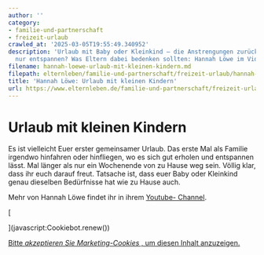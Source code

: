 ```yaml
---
author: ''
category:
- familie-und-partnerschaft
- freizeit-urlaub
crawled_at: '2025-03-05T19:55:49.340952'
description: 'Urlaub mit Baby oder Kleinkind – die Anstrengungen zurücklassen und
  nur entspannen? Was Eltern dabei bedenken sollten: Hannah Löwe im Video-Blog.'
filename: hannah-loewe-urlaub-mit-kleinen-kindern.md
filepath: elternleben/familie-und-partnerschaft/freizeit-urlaub/hannah-loewe-urlaub-mit-kleinen-kindern.md
title: 'Hannah Löwe: Urlaub mit kleinen Kindern'
url: https://www.elternleben.de/familie-und-partnerschaft/freizeit-urlaub/hannah-loewe-urlaub-mit-kleinen-kindern/
---
```


#  Urlaub mit kleinen Kindern

Es ist vielleicht Euer erster gemeinsamer Urlaub. Das erste Mal als Familie
irgendwo hinfahren oder hinfliegen, wo es sich gut erholen und entspannen
lässt. Mal länger als nur ein Wochenende von zu Hause weg sein. Völlig klar,
dass ihr euch darauf freut. Tatsache ist, dass euer Baby oder Kleinkind genau
dieselben Bedürfnisse hat wie zu Hause auch.

Mehr von Hannah Löwe findet ihr in ihrem [Youtube-
Channel](https://www.youtube.com/channel/UC-150_R5aEyxKB96PWqACHA).

[

](javascript:Cookiebot.renew\(\))

[Bitte _akzeptieren Sie Marketing-Cookies_ , um diesen Inhalt
anzuzeigen.](javascript:Cookiebot.renew\(\))

